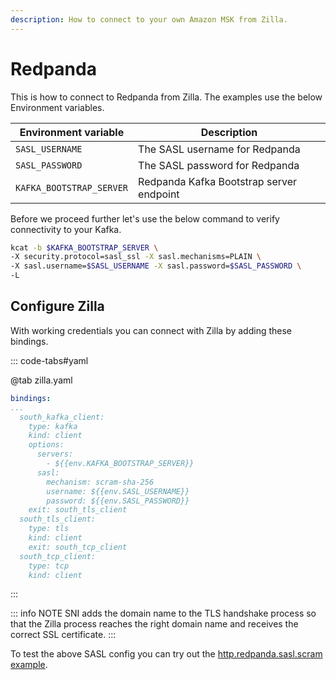 ```yaml
---
description: How to connect to your own Amazon MSK from Zilla.
---
```


# Redpanda

This is how to connect to Redpanda from Zilla. The examples use the below Environment variables.

| Environment variable     | Description                              |
| ------------------------ | ---------------------------------------- |
| `SASL_USERNAME`          | The SASL username for Redpanda           |
| `SASL_PASSWORD`          | The SASL password for Redpanda           |
| `KAFKA_BOOTSTRAP_SERVER` | Redpanda Kafka Bootstrap server endpoint |

Before we proceed further let's use the below command to verify connectivity to your Kafka.

```bash
kcat -b $KAFKA_BOOTSTRAP_SERVER \
-X security.protocol=sasl_ssl -X sasl.mechanisms=PLAIN \
-X sasl.username=$SASL_USERNAME -X sasl.password=$SASL_PASSWORD \
-L
```

## Configure Zilla

With working credentials you can connect with Zilla by adding these bindings.

::: code-tabs#yaml

@tab zilla.yaml

```yaml
bindings:
...
  south_kafka_client:
    type: kafka
    kind: client
    options:
      servers:
        - ${{env.KAFKA_BOOTSTRAP_SERVER}}
      sasl:
        mechanism: scram-sha-256
        username: ${{env.SASL_USERNAME}}
        password: ${{env.SASL_PASSWORD}}
    exit: south_tls_client
  south_tls_client:
    type: tls
    kind: client
    exit: south_tcp_client
  south_tcp_client:
    type: tcp
    kind: client
```

:::

::: info NOTE
SNI adds the domain name to the TLS handshake process so that the Zilla process reaches the right domain name and receives the correct SSL certificate.
:::

To test the above SASL config you can try out the [http.redpanda.sasl.scram example](https://github.com/aklivity/zilla-examples/tree/main/http.redpanda.sasl.scram).
